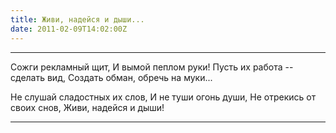 ```yaml
---
title: Живи, надейся и дыши...
date: 2011-02-09T14:02:00Z
---
```


***
Сожги рекламный щит,
И вымой пеплом руки!
Пусть их работа -- сделать вид,
Создать обман, обречь на муки...

Не слушай сладостных их слов,
И не туши огонь души,
Не отрекись от своих снов,
Живи, надейся и дыши!
***

